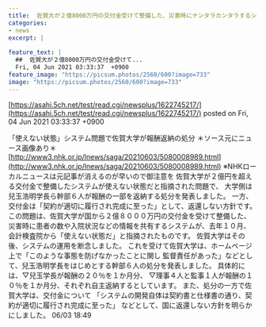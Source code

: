 ```yaml
---
title:  佐賀大が２億8000万円の交付金受けて整備した、災害時にナンタラカンタラするシステム運用断念で、国に金は返さぬが幹部報酬少々自主返納 
categories:
- news
excerpt: |
  
feature_text: |
  ##  佐賀大が２億8000万円の交付金受けて...
  Fri, 04 Jun 2021 03:33:37  +0900
feature_image: "https://picsum.photos/2560/600?image=733"
image: "https://picsum.photos/2560/600?image=733"
---
```


[https://asahi.5ch.net/test/read.cgi/newsplus/1622745217/](https://asahi.5ch.net/test/read.cgi/newsplus/1622745217/)
posted on Fri, 04 Jun 2021 03:33:37  +0900

<!--more-->

「使えない状態」システム問題で佐賀大学が報酬返納の処分 ＊ソース元にニュース画像あり＊ [http://www3.nhk.or.jp/lnews/saga/20210603/5080008989.html](http://www3.nhk.or.jp/lnews/saga/20210603/5080008989.html) ※NHKローカルニュースは元記事が消えるのが早いので御注意を 佐賀大学が２億円を超える交付金で整備したシステムが使えない状態だと指摘された問題で、 大学側は兒玉浩明学長ら幹部６人が報酬の一部を返納する処分を発表しました。 一方、交付金は「契約が適切に履行され完成に至った」として、返還しない方針です。 この問題は、佐賀大学が国から２億８０００万円の交付金を受けて整備した、 災害時に患者の数や入院状況などの情報を共有するシステムが、去年１０月、 会計検査院から「使えない状態だ」と指摘されたものです。 佐賀大学はその後、システムの運用を断念しました。 これを受けて佐賀大学は、ホームページ上で「このような事態を防げなかったことに関し 監督責任があった」などとして、兒玉浩明学長をはじめとする幹部６人の処分を発表しました。 具体的には、▽兒玉学長が報酬の２０％を１か月分、 ▽理事４人と監事１人が報酬の１０％を１か月分、それぞれ自主返納するとしています。 また、処分の一方で佐賀大学は、交付金について 「システムの開発自体は契約書と仕様書の通り、契約が適切に履行され完成に至った」 などとして、国に返還しない方針を明らかにしました。 06/03 18:49
